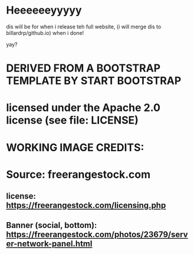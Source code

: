 # Heeeeeeyyyyy

dis will be for when i release teh full website, (i will merge dis to billardrp/github.io) when i done!

yay?

# DERIVED FROM A BOOTSTRAP TEMPLATE BY START BOOTSTRAP
# licensed under the Apache 2.0 license (see file: LICENSE)

# WORKING IMAGE CREDITS:
# Source: freerangestock.com
## license: https://freerangestock.com/licensing.php
## Banner (social, bottom): https://freerangestock.com/photos/23679/server-network-panel.html  
